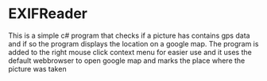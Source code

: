 # EXIFReader
This is a simple c# program that checks if a picture has contains gps data and if so the program displays the location on a google map. The program is added to the right mouse click context menu for easier use and it uses the default webbrowser to open google map and marks the place where the picture was taken
